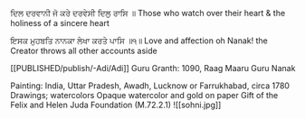 ਦਿਲ ਦਰਵਾਨੀ ਜੋ ਕਰੇ ਦਰਵੇਸੀ ਦਿਲੁ ਰਾਸਿ ॥
Those who watch over their heart
& the holiness of a sincere heart 

ਇਸਕ ਮੁਹਬਤਿ ਨਾਨਕਾ ਲੇਖਾ ਕਰਤੇ ਪਾਸਿ ॥੧॥
Love and affection oh Nanak! 
the Creator throws all other accounts aside  

[[PUBLISHED/publish/-Adi/Adi]] Guru Granth: 1090, Raag Maaru 
Guru Nanak

Painting: India, Uttar Pradesh, Awadh, Lucknow or Farrukhabad, circa 1780
Drawings; watercolors
Opaque watercolor and gold on paper
Gift of the Felix and Helen Juda Foundation (M.72.2.1)
![[sohni.jpg]]